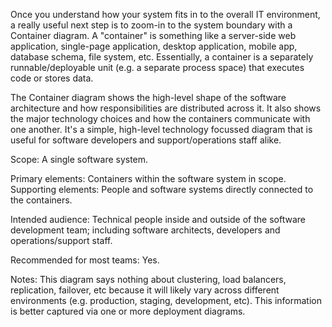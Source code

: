 Once you understand how your system fits in to the overall IT environment, a really useful next step is to zoom-in to the system boundary with a Container diagram. A "container" is something like a server-side web application, single-page application, desktop application, mobile app, database schema, file system, etc. Essentially, a container is a separately runnable/deployable unit (e.g. a separate process space) that executes code or stores data.

The Container diagram shows the high-level shape of the software architecture and how responsibilities are distributed across it. It also shows the major technology choices and how the containers communicate with one another. It's a simple, high-level technology focussed diagram that is useful for software developers and support/operations staff alike.

Scope: A single software system.

Primary elements: Containers within the software system in scope.
Supporting elements: People and software systems directly connected to the containers.

Intended audience: Technical people inside and outside of the software development team; including software architects, developers and operations/support staff.

Recommended for most teams: Yes.

Notes: This diagram says nothing about clustering, load balancers, replication, failover, etc because it will likely vary across different environments (e.g. production, staging, development, etc). This information is better captured via one or more deployment diagrams.